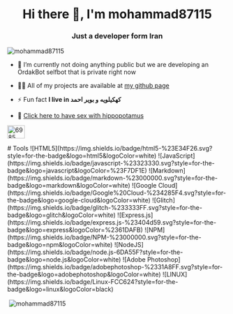 <h1 align="center">Hi there 👋, I'm mohammad87115</h1>
<h3 align="center">Just a developer form Iran</h3>

<p align="left"> <img src="https://komarev.com/ghpvc/?username=mohammad87115&label=Profile%20views&color=0e75b6&style=flat" alt="mohammad87115" /> </p>


- 🔭 I’m currently not doing anything public but we are developing an OrdakBot selfbot that is private right now

- 👨‍💻 All of my projects are available at [my github page](https://github.com/mohammad87115)

- ⚡ Fun fact **I live in کهکیلویه و بویر احمد**

- 🎈 [Click here to have sex with hippopotamus](https://www.youtube.com/watch?v=xvFZjo5PgG0)

<p align="left">
<a href="https://discord.gg/6985" target="blank"><img align="center" src="https://raw.githubusercontent.com/rahuldkjain/github-profile-readme-generator/master/src/images/icons/Social/discord.svg" alt="6985" height="30" width="40" /></a>
</p>
# Tools
![HTML5](https://img.shields.io/badge/html5-%23E34F26.svg?style=for-the-badge&logo=html5&logoColor=white) ![JavaScript](https://img.shields.io/badge/javascript-%23323330.svg?style=for-the-badge&logo=javascript&logoColor=%23F7DF1E) ![Markdown](https://img.shields.io/badge/markdown-%23000000.svg?style=for-the-badge&logo=markdown&logoColor=white) ![Google Cloud](https://img.shields.io/badge/Google%20Cloud-%234285F4.svg?style=for-the-badge&logo=google-cloud&logoColor=white) ![Glitch](https://img.shields.io/badge/glitch-%233333FF.svg?style=for-the-badge&logo=glitch&logoColor=white) ![Express.js](https://img.shields.io/badge/express.js-%23404d59.svg?style=for-the-badge&logo=express&logoColor=%2361DAFB) ![NPM](https://img.shields.io/badge/NPM-%23000000.svg?style=for-the-badge&logo=npm&logoColor=white) ![NodeJS](https://img.shields.io/badge/node.js-6DA55F?style=for-the-badge&logo=node.js&logoColor=white) ![Adobe Photoshop](https://img.shields.io/badge/adobephotoshop-%2331A8FF.svg?style=for-the-badge&logo=adobephotoshop&logoColor=white) ![LINUX](https://img.shields.io/badge/Linux-FCC624?style=for-the-badge&logo=linux&logoColor=black)

<p>&nbsp;<img align="center" src="https://github-readme-stats.vercel.app/api?username=mohammad87115&show_icons=true&locale=en" alt="mohammad87115" /></p>
